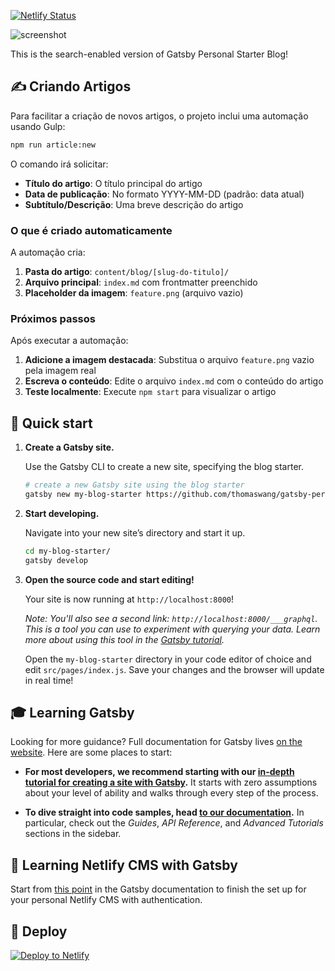 [![Netlify Status](https://api.netlify.com/api/v1/badges/0643e551-0fef-4f57-9d3c-29d576f3e06c/deploy-status)](https://app.netlify.com/sites/gatsby-personal-starter-blog/deploys)

<img alt="screenshot" src="./screenshot.gif">

This is the search-enabled version of Gatsby Personal Starter Blog!

## ✍️ Criando Artigos

Para facilitar a criação de novos artigos, o projeto inclui uma automação usando Gulp:

```bash
npm run article:new
```

O comando irá solicitar:
- **Título do artigo**: O título principal do artigo
- **Data de publicação**: No formato YYYY-MM-DD (padrão: data atual)  
- **Subtítulo/Descrição**: Uma breve descrição do artigo

### O que é criado automaticamente

A automação cria:
1. **Pasta do artigo**: `content/blog/[slug-do-titulo]/`
2. **Arquivo principal**: `index.md` com frontmatter preenchido
3. **Placeholder da imagem**: `feature.png` (arquivo vazio)

### Próximos passos
Após executar a automação:
1. **Adicione a imagem destacada**: Substitua o arquivo `feature.png` vazio pela imagem real
2. **Escreva o conteúdo**: Edite o arquivo `index.md` com o conteúdo do artigo
3. **Teste localmente**: Execute `npm start` para visualizar o artigo

## 🚀 Quick start

1.  **Create a Gatsby site.**

    Use the Gatsby CLI to create a new site, specifying the blog starter.

    ```sh
    # create a new Gatsby site using the blog starter
    gatsby new my-blog-starter https://github.com/thomaswang/gatsby-personal-starter-blog
    ```

1.  **Start developing.**

    Navigate into your new site’s directory and start it up.

    ```sh
    cd my-blog-starter/
    gatsby develop
    ```

1.  **Open the source code and start editing!**

    Your site is now running at `http://localhost:8000`!

    _Note: You'll also see a second link: _`http://localhost:8000/___graphql`_. This is a tool you can use to experiment with querying your data. Learn more about using this tool in the [Gatsby tutorial](https://www.gatsbyjs.org/tutorial/part-five/#introducing-graphiql)._

    Open the `my-blog-starter` directory in your code editor of choice and edit `src/pages/index.js`. Save your changes and the browser will update in real time!

## 🎓 Learning Gatsby

Looking for more guidance? Full documentation for Gatsby lives [on the website](https://www.gatsbyjs.org/). Here are some places to start:

- **For most developers, we recommend starting with our [in-depth tutorial for creating a site with Gatsby](https://www.gatsbyjs.org/tutorial/).** It starts with zero assumptions about your level of ability and walks through every step of the process.

- **To dive straight into code samples, head [to our documentation](https://www.gatsbyjs.org/docs/).** In particular, check out the _Guides_, _API Reference_, and _Advanced Tutorials_ sections in the sidebar.

## 📔 Learning Netlify CMS with Gatsby

Start from [this point](https://www.gatsbyjs.org/docs/sourcing-from-netlify-cms/#authenticating-with-github) in the Gatsby documentation to finish the set up for your personal Netlify CMS with authentication.

## 💫 Deploy

[![Deploy to Netlify](https://www.netlify.com/img/deploy/button.svg)](https://app.netlify.com/start/deploy?repository=https://github.com/thomaswangio/gatsby-personal-starter-blog)
